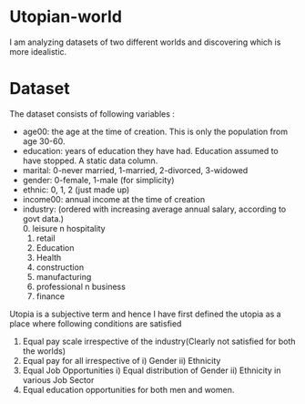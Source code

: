 # Utopian-world
 I am analyzing datasets of two different worlds and discovering which is more idealistic.

 # Dataset 
 The dataset consists of following variables : 

* age00: the age at the time of creation. This is only the population from age 30-60.  
* education: years of education they have had. Education assumed to have stopped. A static data column.  
* marital: 0-never married, 1-married, 2-divorced, 3-widowed  
* gender: 0-female, 1-male (for simplicity)  
* ethnic: 0, 1, 2 (just made up)  
* income00: annual income at the time of creation   
* industry: (ordered with increasing average annual salary, according to govt data.)   
    0. leisure n hospitality  
    1. retail   
    2. Education   
    3. Health   
    4. construction   
    5. manufacturing   
    6. professional n business   
    7. finance   
 
Utopia is a subjective term and hence I have first defined the utopia as a place where following conditions are satisfied 
1. Equal pay scale irrespective of the industry(Clearly not satisfied for both the worlds) 
2. Equal pay for all irrespective of
 i) Gender 
 ii) Ethnicity
3. Equal Job Opportunities 
 i) Equal distribution of Gender 
 ii) Ethnicity in various Job Sector 
4. Equal education opportunities for both men and women.




